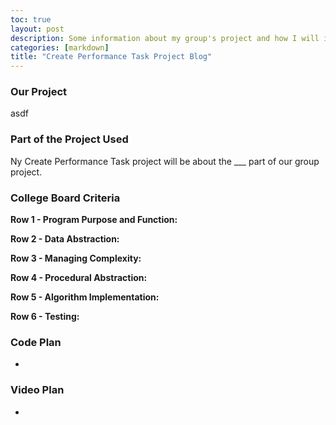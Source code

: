 ```yaml
---
toc: true
layout: post
description: Some information about my group's project and how I will include my part of it in my CPT project.
categories: [markdown]
title: "Create Performance Task Project Blog"
---
```


### Our Project

asdf

### Part of the Project Used

Ny Create Performance Task project will be about the ___ part of our group project.

### College Board Criteria

**Row 1 - Program Purpose and Function:**


**Row 2 - Data Abstraction:**


**Row 3 - Managing Complexity:**


**Row 4 - Procedural Abstraction:**


**Row 5 - Algorithm Implementation:**


**Row 6 - Testing:**


### Code Plan

- 

### Video Plan

- 

